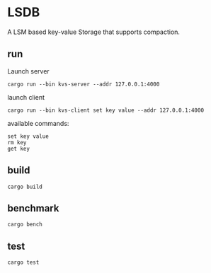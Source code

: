 # LSDB

A LSM based key-value Storage that supports compaction.

## run

Launch server
```
cargo run --bin kvs-server --addr 127.0.0.1:4000
```

launch client
```
cargo run --bin kvs-client set key value --addr 127.0.0.1:4000
```

available commands:
```
set key value
rm key
get key
```

## build
```
cargo build
```
## benchmark
```
cargo bench
```
## test
```
cargo test
```